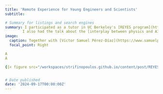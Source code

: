 ```yaml
---
title: 'Remote Experience for Young Engineers and Scientists'
subtitle: 

# Summary for listings and search engines
summary: I participated as a tutor in UC Berkeley's [REYES program](https://iaifi.org/outreach.html) and I had to the honor to work with talented students from around the world. 
        I also had the talk about the [interplay between physics and AI](https://www.youtube.com/watch?v=VI30D2jOhC4&t=1828s).
image:
  caption: Together with [Víctor Samuel Pérez-Díaz](https://www.samuelperezdi.com) presenting our recent \#ICML2024 paper at IAIFI.
  focal_point: Right

A
A

{{< figure src="/workspaces/strifinopoulos.github.io/content/post/REYES/featured.jpg" alt="Description" caption="REYES" width="100%" >}}


# Date published
date: '2024-09-17T00:00:00Z'
---
```





